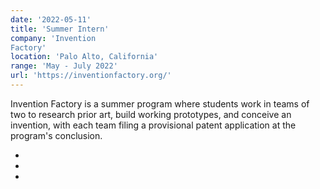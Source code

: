 ```yaml
---
date: '2022-05-11'
title: 'Summer Intern'
company: 'Invention 
Factory'
location: 'Palo Alto, California'
range: 'May - July 2022'
url: 'https://inventionfactory.org/'
---
```


Invention Factory is a summer program where students work in teams of two to research prior art, build working prototypes, and conceive an invention, with each team filing a provisional patent application at the program's conclusion. 


- 
-
-